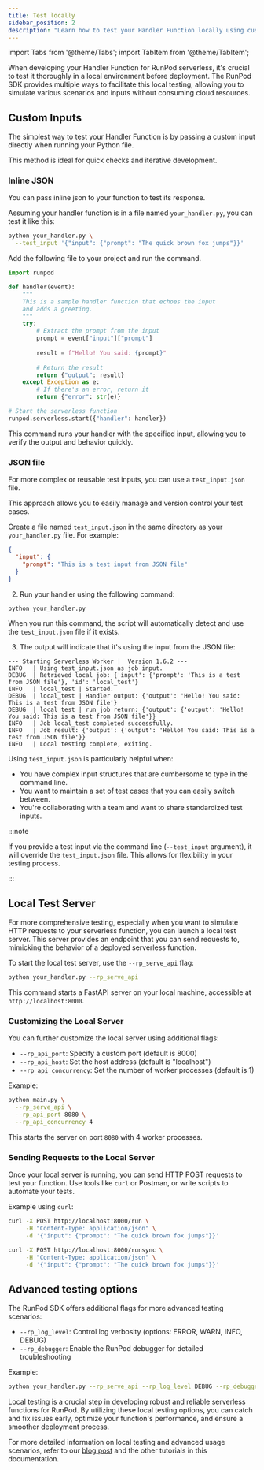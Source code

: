 ```yaml
---
title: Test locally
sidebar_position: 2
description: "Learn how to test your Handler Function locally using custom inputs and a local test server, simulating deployment scenarios without the need for cloud resources."
---
```


import Tabs from '@theme/Tabs';
import TabItem from '@theme/TabItem';

When developing your Handler Function for RunPod serverless, it's crucial to test it thoroughly in a local environment before deployment.
The RunPod SDK provides multiple ways to facilitate this local testing, allowing you to simulate various scenarios and inputs without consuming cloud resources.

## Custom Inputs

The simplest way to test your Handler Function is by passing a custom input directly when running your Python file.

This method is ideal for quick checks and iterative development.

### Inline JSON

You can pass inline json to your function to test its response.

Assuming your handler function is in a file named `your_handler.py`, you can test it like this:
<Tabs>
<TabItem value="cli" label="CLI" default>

```bash
python your_handler.py \
  --test_input '{"input": {"prompt": "The quick brown fox jumps"}}'
```

</TabItem>
  <TabItem value="python" label="Python">

Add the following file to your project and run the command.

```python
import runpod

def handler(event):
    """
    This is a sample handler function that echoes the input
    and adds a greeting.
    """
    try:
        # Extract the prompt from the input
        prompt = event["input"]["prompt"]
        
        result = f"Hello! You said: {prompt}"
        
        # Return the result
        return {"output": result}
    except Exception as e:
        # If there's an error, return it
        return {"error": str(e)}

# Start the serverless function
runpod.serverless.start({"handler": handler})
```

</TabItem>

</Tabs>

This command runs your handler with the specified input, allowing you to verify the output and behavior quickly.

### JSON file

For more complex or reusable test inputs, you can use a `test_input.json` file.

This approach allows you to easily manage and version control your test cases.

Create a file named `test_input.json` in the same directory as your `your_handler.py` file. For example:

```json
{
  "input": {
    "prompt": "This is a test input from JSON file"
  }
}
```

2. Run your handler using the following command:

```bash
python your_handler.py
```

When you run this command, the script will automatically detect and use the `test_input.json` file if it exists.

3. The output will indicate that it's using the input from the JSON file:

```
--- Starting Serverless Worker |  Version 1.6.2 ---
INFO   | Using test_input.json as job input.
DEBUG  | Retrieved local job: {'input': {'prompt': 'This is a test from JSON file'}, 'id': 'local_test'}
INFO   | local_test | Started.
DEBUG  | local_test | Handler output: {'output': 'Hello! You said: This is a test from JSON file'}
DEBUG  | local_test | run_job return: {'output': {'output': 'Hello! You said: This is a test from JSON file'}}
INFO   | Job local_test completed successfully.
INFO   | Job result: {'output': {'output': 'Hello! You said: This is a test from JSON file'}}
INFO   | Local testing complete, exiting.
```

Using `test_input.json` is particularly helpful when:

- You have complex input structures that are cumbersome to type in the command line.
- You want to maintain a set of test cases that you can easily switch between.
- You're collaborating with a team and want to share standardized test inputs.

:::note

If you provide a test input via the command line (`--test_input` argument), it will override the `test_input.json` file. This allows for flexibility in your testing process.

:::

## Local Test Server

For more comprehensive testing, especially when you want to simulate HTTP requests to your serverless function, you can launch a local test server.
This server provides an endpoint that you can send requests to, mimicking the behavior of a deployed serverless function.

To start the local test server, use the `--rp_serve_api` flag:

```bash
python your_handler.py --rp_serve_api
```

This command starts a FastAPI server on your local machine, accessible at `http://localhost:8000`.


### Customizing the Local Server

You can further customize the local server using additional flags:

- `--rp_api_port`: Specify a custom port (default is 8000)
- `--rp_api_host`: Set the host address (default is "localhost")
- `--rp_api_concurrency`: Set the number of worker processes (default is 1)

Example:

```bash
python main.py \
  --rp_serve_api \
  --rp_api_port 8080 \
  --rp_api_concurrency 4
```

This starts the server on port `8080` with 4 worker processes.

### Sending Requests to the Local Server

Once your local server is running, you can send HTTP POST requests to test your function. Use tools like `curl` or Postman, or write scripts to automate your tests.

Example using `curl`:
<Tabs>
  <TabItem value="run" label="Run" default>

```bash
curl -X POST http://localhost:8000/run \
     -H "Content-Type: application/json" \
     -d '{"input": {"prompt": "The quick brown fox jumps"}}'
```
  </TabItem>
  <TabItem value="runsync" label="RunSync">

```bash
curl -X POST http://localhost:8000/runsync \
     -H "Content-Type: application/json" \
     -d '{"input": {"prompt": "The quick brown fox jumps"}}'
```

  </TabItem>
</Tabs>

## Advanced testing options

The RunPod SDK offers additional flags for more advanced testing scenarios:

- `--rp_log_level`: Control log verbosity (options: ERROR, WARN, INFO, DEBUG)
- `--rp_debugger`: Enable the RunPod debugger for detailed troubleshooting

Example:

```bash
python your_handler.py --rp_serve_api --rp_log_level DEBUG --rp_debugger
```


Local testing is a crucial step in developing robust and reliable serverless functions for RunPod. By utilizing these local testing options, you can catch and fix issues early, optimize your function's performance, and ensure a smoother deployment process.

For more detailed information on local testing and advanced usage scenarios, refer to our [blog post](https://blog.runpod.io/workers-local-api-server-introduced-with-runpod-python-0-9-13/) and the other tutorials in this documentation.
